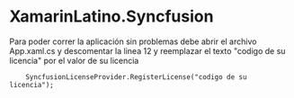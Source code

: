 # XamarinLatino.Syncfusion
Para poder correr la aplicación sin problemas debe abrir el archivo App.xaml.cs y descomentar la linea 12 y reemplazar el texto "codigo de su licencia" por el valor de su licencia 

	
		SyncfusionLicenseProvider.RegisterLicense("codigo de su licencia");
	
